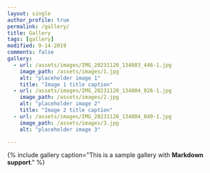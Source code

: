 ```yaml
---
layout: single
author_profile: true
permalink: /gallery/
title: Gallery
tags: [gallery]
modified: 9-14-2019
comments: false
gallery:
  - url: /assets/images/IMG_20231120_134803_446-1.jpg
    image_path: /assets/images/1.jpg
    alt: "placeholder image 1"
    title: "Image 1 title caption"
  - url: /assets/images/IMG_20231120_134804_026-1.jpg
    image_path: /assets/images/2.jpg
    alt: "placeholder image 2"
    title: "Image 2 title caption"
  - url: /assets/images/IMG_20231120_134804_049-1.jpg
    image_path: /assets/images/3.jpg
    alt: "placeholder image 3"

---
```


{% include gallery caption="This is a sample gallery with **Markdown support**." %}

